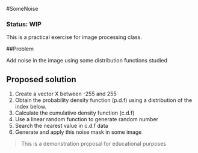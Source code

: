 #SomeNoise 
### Status: WIP

This is a practical exercise for image processing class.

##Problem

Add noise in the image using some distribution functions studied

## Proposed solution

1. Create a vector X between -255 and 255
2. Obtain the probability density function (p.d.f) using a distribution of the index below.
3. Calculate the cumulative density function (c.d.f)
4. Use a linear random function to generate random number
5. Search the nearest value in c.d.f data
6. Generate and apply this noise mask in some image

> This is a demonstration proposal for educational purposes
